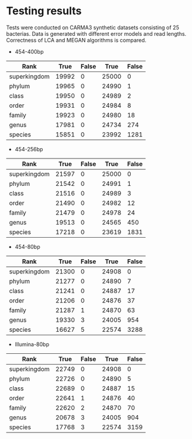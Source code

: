 # Testing results

Tests were conducted on CARMA3 synthetic datasets consisting of 25 bacterias. Data is generated with different error models and read lengths.    
Correctness of LCA and MEGAN algorithms is compared.

* 454-400bp

Rank         |  True  | False | True  |  False
-------------|--------|-------|-------|--------
superkingdom |  19992 | 0     | 25000 | 0
phylum       |  19965 | 0     | 24990 | 1
class        |  19950 | 0     | 24989 | 2
order        |  19931 | 0     | 24984 | 8
family       |  19923 | 0     | 24980 | 18
genus        |  17981 | 0     | 24734 | 274
species      |  15851 | 0     | 23992 | 1281

* 454-256bp

Rank         |  True  | False | True  |  False
-------------|--------|-------|-------|--------
superkingdom |  21597 | 0     | 25000 | 0
phylum       |  21542 | 0     | 24991 | 1
class        |  21516 | 0     | 24989 | 3
order        |  21490 | 0     | 24982 | 12
family       |  21479 | 0     | 24978 | 24
genus        |  19513 | 0     | 24565 | 450
species      |  17218 | 0     | 23619 | 1831

* 454-80bp

Rank         |  True  | False | True  |  False
-------------|--------|-------|-------|--------
superkingdom |  21300 | 0     | 24908 | 0
phylum       |  21277 | 0     | 24890 | 7
class        |  21241 | 0     | 24887 | 17
order        |  21206 | 0     | 24876 | 37
family       |  21287 | 1     | 24870 | 63
genus        |  19330 | 3     | 24005 | 954
species      |  16627 | 5     | 22574 | 3288

* Illumina-80bp

Rank         |  True  | False | True  |  False
-------------|--------|-------|-------|--------
superkingdom |  22749 | 0     | 24908 | 0
phylum       |  22726 | 0     | 24890 | 5
class        |  22689 | 0     | 24887 | 15
order        |  22641 | 1     | 24876 | 40
family       |  22620 | 2     | 24870 | 70
genus        |  20678 | 3     | 24005 | 904
species      |  17768 | 3     | 22574 | 3159


